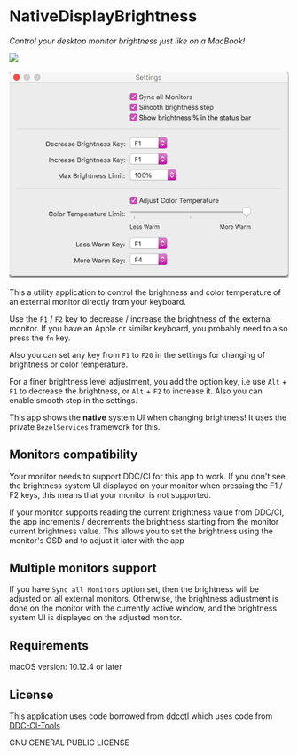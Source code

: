 # NativeDisplayBrightness

*Control your desktop monitor brightness just like on a MacBook!*

![](Info/nativeUI.png)

![](Info/Settings.png)

This a utility application to control the brightness and color temperature of an external monitor directly from your keyboard.

Use the `F1` /  `F2` key to decrease / increase the brightness of the external monitor. If you have an Apple or similar keyboard, you probably need to also press the `fn` key.

Also you can set any key from `F1` to `F20` in the settings for changing of brightness or color temperature.

For a finer brightness level adjustment, you add the option key, i.e use `Alt` + `F1` to decrease the brightness, or  `Alt` + `F2` to increase it. Also you can enable smooth step in the settings.

This app  shows the **native** system UI when changing brightness! It uses the private `BezelServices` framework for this.

## Monitors compatibility

Your monitor needs to support DDC/CI for this app to work. If you don't see the brightness system UI displayed on your monitor when pressing the F1 / F2 keys, this means that your monitor is not supported.

If your monitor supports reading the current brightness value from  DDC/CI, the app increments / decrements the brightness starting from the monitor current brightness value. This allows you to set the brightness using the monitor's OSD and to adjust it later with the app

## Multiple monitors support

If you have `Sync all Monitors` option set, then the brightness will be adjusted on all external monitors.  Otherwise, the brightness adjustment is done on the monitor with the currently active window, and the brightness system UI is displayed on the adjusted monitor.

## Requirements

macOS version: 10.12.4 or later

## License

This application uses code borrowed from [ddcctl](https://github.com/kfix/ddcctl) which uses code from [DDC-CI-Tools](https://github.com/jontaylor/DDC-CI-Tools-for-OS-X)

GNU GENERAL PUBLIC LICENSE
